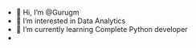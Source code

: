 - 👋 Hi, I’m @Gurugm
- 👀 I’m interested in Data Analytics
- 🌱 I’m currently learning Complete Python developer
- 


<!---
Gurugm/Gurugm is a ✨ special ✨ repository because its `README.md` (this file) appears on your GitHub profile.
You can click the Preview link to take a look at your changes.
--->
